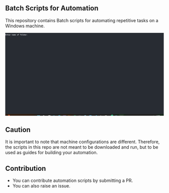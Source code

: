 ## **Batch Scripts for Automation**

This repository contains Batch scripts for automating repetitive tasks on a Windows machine. 

![](AutoGit.gif)

## **Caution**
It is important to note that machine configurations are different. Therefore, the scripts in this repo are not meant to be downloaded and run, but to be used as guides for building your automation.

## **Contribution**
- You can contribute automation scripts by submitting a PR.
- You can also raise an issue.

